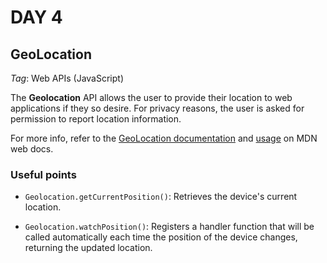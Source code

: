 # DAY 4

## GeoLocation

_Tag_: Web APIs (JavaScript)

The **Geolocation** API allows the user to provide their location to web applications if they so desire. For privacy reasons, the user is asked for permission to report location information.

For more info, refer to the [GeoLocation documentation](https://developer.mozilla.org/en-US/docs/Web/API/Geolocation_API) and [usage](https://developer.mozilla.org/en-US/docs/Web/API/Geolocation_API/Using_the_Geolocation_API) on MDN web docs.

### Useful points

- `Geolocation.getCurrentPosition()`: Retrieves the device's current location.

- `Geolocation.watchPosition()`: Registers a handler function that will be called automatically each time the position of the device changes, returning the updated location.

